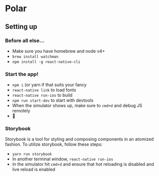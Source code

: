 # Polar

## Setting up

### Before all else...
- Make sure you have homebrew and node v4+
- `brew install watchman`
- `npm install -g react-native-cli`

### Start the app!
- `npm i` (or yarn if that suits your fancy
- `react-native link` to load fonts
- `react-native run-ios` to build
- `npm run start-dev` to start with devtools
- When the simulator shows up, make sure to `cmd+d` and debug JS remotely
- 🎉

### Storybook
Storybook is a tool for styling and composing components in an atomized fashion. To utilize storybook, follow these steps:
- `yarn run storybook`
- In another terminal window, `react-native run-ios`
- In the simulator hit `cmd+d` and ensure that hot reloading is disabled and live reload is enabled
